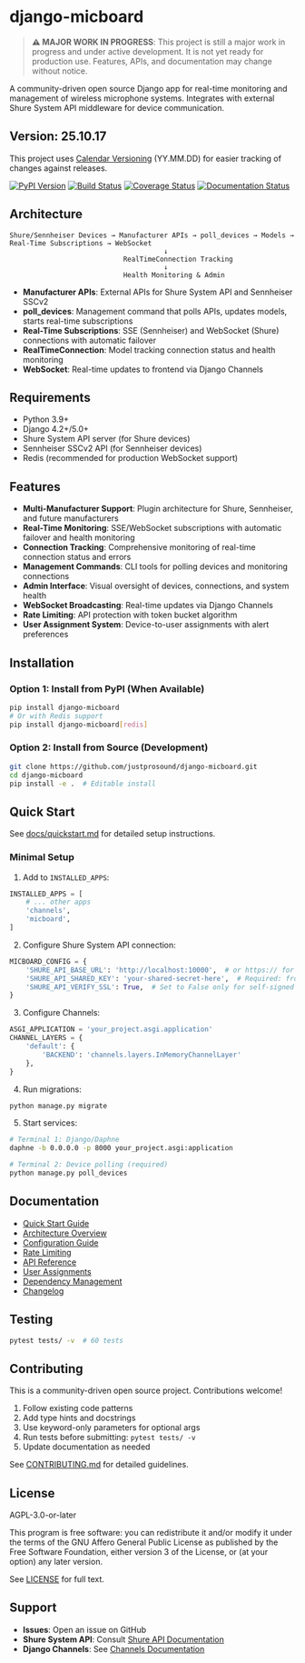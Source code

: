 # django-micboard

> **⚠️ MAJOR WORK IN PROGRESS**: This project is still a major work in progress and under active development. It is not yet ready for production use. Features, APIs, and documentation may change without notice.

A community-driven open source Django app for real-time monitoring and management of wireless microphone systems. Integrates with external Shure System API middleware for device communication.

## Version: 25.10.17

This project uses [Calendar Versioning](https://calver.org/) (YY.MM.DD) for easier tracking of changes against releases.

[![PyPI Version](https://img.shields.io/pypi/v/django-micboard)](https://pypi.org/project/django-micboard/)
[![Build Status](https://github.com/justprosound/django-micboard/actions/workflows/ci.yml/badge.svg)](https://github.com/justprosound/django-micboard/actions)
[![Coverage Status](https://coveralls.io/repos/github/justprosound/django-micboard/badge.svg?branch=main)](https://coveralls.io/github/justprosound/django-micboard?branch=main)
[![Documentation Status](https://readthedocs.org/projects/django-micboard/badge/?version=latest)](https://django-micboard.readthedocs.io/en/latest/?badge=latest)

## Architecture

```
Shure/Sennheiser Devices → Manufacturer APIs → poll_devices → Models → Real-Time Subscriptions → WebSocket
                                      ↓
                            RealTimeConnection Tracking
                                      ↓
                            Health Monitoring & Admin
```

- **Manufacturer APIs**: External APIs for Shure System API and Sennheiser SSCv2
- **poll_devices**: Management command that polls APIs, updates models, starts real-time subscriptions
- **Real-Time Subscriptions**: SSE (Sennheiser) and WebSocket (Shure) connections with automatic failover
- **RealTimeConnection**: Model tracking connection status and health monitoring
- **WebSocket**: Real-time updates to frontend via Django Channels

## Requirements

- Python 3.9+
- Django 4.2+/5.0+
- Shure System API server (for Shure devices)
- Sennheiser SSCv2 API (for Sennheiser devices)
- Redis (recommended for production WebSocket support)

## Features

- **Multi-Manufacturer Support**: Plugin architecture for Shure, Sennheiser, and future manufacturers
- **Real-Time Monitoring**: SSE/WebSocket subscriptions with automatic failover and health monitoring
- **Connection Tracking**: Comprehensive monitoring of real-time connection status and errors
- **Management Commands**: CLI tools for polling devices and monitoring connections
- **Admin Interface**: Visual oversight of devices, connections, and system health
- **WebSocket Broadcasting**: Real-time updates via Django Channels
- **Rate Limiting**: API protection with token bucket algorithm
- **User Assignment System**: Device-to-user assignments with alert preferences

## Installation

### Option 1: Install from PyPI (When Available)

```bash
pip install django-micboard
# Or with Redis support
pip install django-micboard[redis]
```

### Option 2: Install from Source (Development)

```bash
git clone https://github.com/justprosound/django-micboard.git
cd django-micboard
pip install -e .  # Editable install
```

## Quick Start

See [docs/quickstart.md](docs/quickstart.md) for detailed setup instructions.

### Minimal Setup

1. Add to `INSTALLED_APPS`:
```python
INSTALLED_APPS = [
    # ... other apps
    'channels',
    'micboard',
]
```

2. Configure Shure System API connection:
```python
MICBOARD_CONFIG = {
    'SHURE_API_BASE_URL': 'http://localhost:10000',  # or https:// for SSL
    'SHURE_API_SHARED_KEY': 'your-shared-secret-here',  # Required: from Shure System API
    'SHURE_API_VERIFY_SSL': True,  # Set to False only for self-signed certificates
}
```

3. Configure Channels:
```python
ASGI_APPLICATION = 'your_project.asgi.application'
CHANNEL_LAYERS = {
    'default': {
        'BACKEND': 'channels.layers.InMemoryChannelLayer'
    },
}
```

4. Run migrations:
```bash
python manage.py migrate
```

5. Start services:
```bash
# Terminal 1: Django/Daphne
daphne -b 0.0.0.0 -p 8000 your_project.asgi:application

# Terminal 2: Device polling (required)
python manage.py poll_devices
```

## Documentation

- [Quick Start Guide](docs/quickstart.md)
- [Architecture Overview](docs/architecture.md)
- [Configuration Guide](docs/configuration.md)
- [Rate Limiting](docs/rate-limiting.md)
- [API Reference](docs/api-reference.md)
- [User Assignments](docs/user-assignments.md)
- [Dependency Management](docs/dependency-management.md)
- [Changelog](docs/changelog.md)

## Testing

```bash
pytest tests/ -v  # 60 tests
```

## Contributing

This is a community-driven open source project. Contributions welcome!

1. Follow existing code patterns
2. Add type hints and docstrings
3. Use keyword-only parameters for optional args
4. Run tests before submitting: `pytest tests/ -v`
5. Update documentation as needed

See [CONTRIBUTING.md](CONTRIBUTING.md) for detailed guidelines.

## License

AGPL-3.0-or-later

This program is free software: you can redistribute it and/or modify it under the terms of the GNU Affero General Public License as published by the Free Software Foundation, either version 3 of the License, or (at your option) any later version.

See [LICENSE](LICENSE) for full text.

## Support

- **Issues**: Open an issue on GitHub
- **Shure System API**: Consult [Shure API Documentation](https://shure.stoplight.io)
- **Django Channels**: See [Channels Documentation](https://channels.readthedocs.io/)
